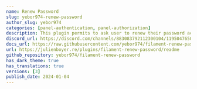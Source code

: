 ```yaml
---
name: Renew Password
slug: yebor974-renew-password
author_slug: yebor974
categories: [panel-authentication, panel-authorization]
description: This plugin permits to ask user to renew their password according to the last renew or other criteria.
discord_url: https://discord.com/channels/883083792112300104/1195047650618253427
docs_url: https://raw.githubusercontent.com/yebor974/filament-renew-password/main/README.md
url: https://julienboyer.re/plugins/filament-renew-password/readme
github_repository: yebor974/filament-renew-password
has_dark_theme: true
has_translations: true
versions: [3]
publish_date: 2024-01-04
---
```

